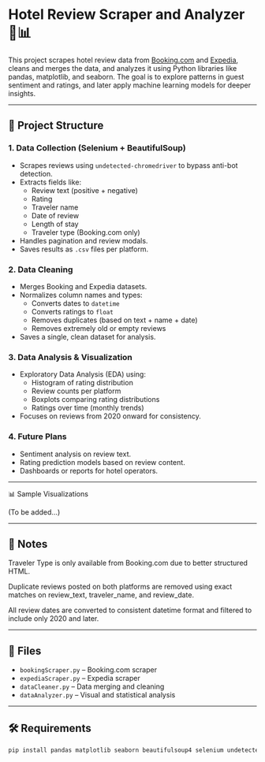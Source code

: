 # Hotel Review Scraper and Analyzer 🏨📊

This project scrapes hotel review data from [Booking.com](https://www.booking.com) and [Expedia](https://www.expedia.com), cleans and merges the data, and analyzes it using Python libraries like pandas, matplotlib, and seaborn. The goal is to explore patterns in guest sentiment and ratings, and later apply machine learning models for deeper insights.

---

## 🚀 Project Structure

### 1. **Data Collection (Selenium + BeautifulSoup)**
- Scrapes reviews using `undetected-chromedriver` to bypass anti-bot detection.
- Extracts fields like:
  - Review text (positive + negative)
  - Rating
  - Traveler name
  - Date of review
  - Length of stay
  - Traveler type (Booking.com only)
- Handles pagination and review modals.
- Saves results as `.csv` files per platform.

### 2. **Data Cleaning**
- Merges Booking and Expedia datasets.
- Normalizes column names and types:
  - Converts dates to `datetime`
  - Converts ratings to `float`
  - Removes duplicates (based on text + name + date)
  - Removes extremely old or empty reviews
- Saves a single, clean dataset for analysis.

### 3. **Data Analysis & Visualization**
- Exploratory Data Analysis (EDA) using:
  - Histogram of rating distribution
  - Review counts per platform
  - Boxplots comparing rating distributions
  - Ratings over time (monthly trends)
- Focuses on reviews from 2020 onward for consistency.

### 4. **Future Plans**
- Sentiment analysis on review text.
- Rating prediction models based on review content.
- Dashboards or reports for hotel operators.

---

📊 Sample Visualizations

(To be added...)

---

## 📌 Notes

Traveler Type is only available from Booking.com due to better structured HTML.

Duplicate reviews posted on both platforms are removed using exact matches on review_text, traveler_name, and review_date.

All review dates are converted to consistent datetime format and filtered to include only 2020 and later.

---

## 📁 Files

- `bookingScraper.py` – Booking.com scraper
- `expediaScraper.py` – Expedia scraper
- `dataCleaner.py` – Data merging and cleaning
- `dataAnalyzer.py` – Visual and statistical analysis
  
---

## 🛠️ Requirements

```bash
pip install pandas matplotlib seaborn beautifulsoup4 selenium undetected-chromedriver
